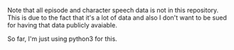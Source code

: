 Note that all episode and character speech data is not in this repository. This is due to the fact that it's a lot of data and also I don't want to be sued for having that data publicly avaiable.

So far, I'm just using python3 for this.